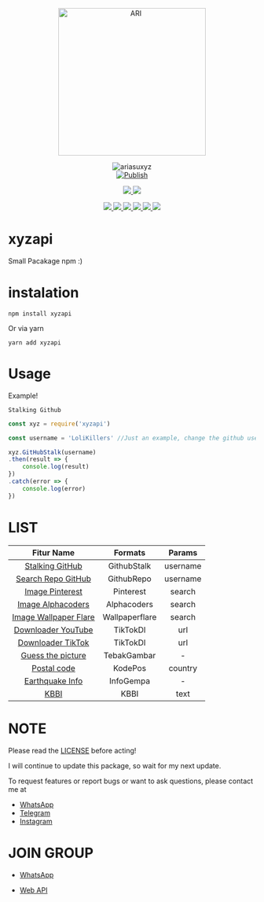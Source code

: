 <div align="center">
<img src="https://telegra.ph/file/ccfb50f2eccfa4941f871.jpg" alt="ARI" width="300" />

![ariasuxyz](https://socialify.git.ci/LoliKillers/xyzapi/image?description=1&font=Source%20Code%20Pro&forks=1&language=1&owner=1&pattern=Floating%20Cogs&stargazers=1&theme=Dark) <br>
[![Publish](https://github.com/LoliKillers/xyzapi/actions/workflows/npm-publish.yml/badge.svg)](https://github.com/LoliKillers/xyzapi/actions/workflows/npm-publish.yml)
<p align="center">
<a href="https://wa.me/6285785445412" alt="Whatsapp!"> <img src="https://aleen42.github.io/badges/src/whatsapp.svg" /> </a>
<a href="https://github.com/LoliKillers/xyzapi/graphs/commit-activity" alt="Maintenance"> <img src="https://img.shields.io/badge/Maintained%3F-yes-green.svg" /> </a>
</p>
<p align="center">
<a href="https://github.com/LoliKillers/xyzapi" alt="GitHub closed issues"> <img src="https://img.shields.io/github/issues-closed-raw/LoliKillers/xyzapi?style=flat&logo=github&color=success" /> </a>
<a href="https://github.com/LoliKillers/xyzapi" alt="GitHub commit activity"> <img src="https://img.shields.io/github/commit-activity/m/LoliKillers/xyzapi" /> </a>
<a href="https://github.com/LoliKillers/xyzapi/graphs/contributors" alt="GitHub contributors"> <img src="https://img.shields.io/github/contributors/LoliKillers/xyzapi?style=flat&logo=github" /> </a>
<a href="https://github.com/LoliKillers/xyzapi/network/members" alt="GitHub forks"> <img src="https://img.shields.io/github/forks/LoliKillers/xyzapi?label=Forks&logo=github" /> </a>
<a href="https://github.com/LoliKillers/xyzapi" alt="GitHub closed pull requests"> <img src="https://img.shields.io/github/issues-pr-closed-raw/LoliKillers/xyzapi?color=success" /> </a>
<a href="https://github.com/LoliKillers/xyzapi" alt="GitHub issues"> <img src="https://img.shields.io/github/issues-raw/LoliKillers/xyzapi?style=flat&logo=github&color=yellow" /> </a>
</p>
</div>

# xyzapi

Small Pacakage npm :)

# instalation
```shell
npm install xyzapi
```
Or via yarn
```shell
yarn add xyzapi
```

# Usage

Example!

```Stalking Github```
```javascript
const xyz = require('xyzapi')

const username = 'LoliKillers' //Just an example, change the github username you want to stalk

xyz.GitHubStalk(username)
.then(result => {
    console.log(result)
})
.catch(error => {
    console.log(error)
})
```


# LIST

| Fitur Name | Formats | Params |
| :------------: | :---------------: | :-----: |
| [Stalking GitHub](https://github.com) | GithubStalk | username |
| [Search Repo GitHub](https://github.com) | GithubRepo | username |
| [Image Pinterest](https://id.pinterest.com/) | Pinterest | search |
| [Image Alphacoders](https://alphacoders.com/) | Alphacoders | search |
| [Image Wallpaper Flare](https://www.wallpaperflare.com/) | Wallpaperflare | search|
| [Downloader YouTube](https://m.youtube.com/)| TikTokDl | url |
| [Downloader TikTok](https://www.tiktok.com/) | TikTokDl | url |
| [Guess the picture](https://jawabantebakgambar.net) | TebakGambar | - |
| [Postal code](https://carikodepos.com/) | KodePos | country |
| [Earthquake Info](https://www.bmkg.go.id/) | InfoGempa | - |
| [KBBI](https://kbbi.kemdikbud.go.id/) | KBBI | text |


# NOTE

Please read the [LICENSE](https://github.com/LoliKillers/xyzapi/blob/master/LICENSE.md) before acting!

I will continue to update this package, so wait for my next update.

To request features or report bugs or want to ask questions, please contact me at 
* [WhatsApp](https://wa.me/6285785445412)
* [Telegram](https://t.me/Loli_Killers)
* [Instagram](https://instagram.com/ariasuxyz)

# JOIN GROUP
* [WhatsApp](https://chat.whatsapp.com/KBi9lpu8IyC3I7kZ055pQm)

* [Web API](https://darkcoder.xyz)
